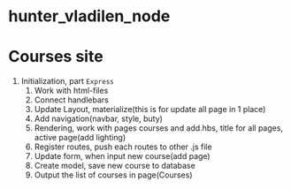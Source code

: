 # hunter_vladilen_node

# Courses site

1. Initialization, part `Express`
   1. Work with html-files
   2. Connect handlebars
   3. Update Layout, materialize(this is for update all page in 1 place)
   4. Add navigation(navbar, style, buty)
   5. Rendering, work with pages courses and add.hbs, title for all pages, active page(add lighting)
   6. Register routes, push each routes to other .js file
   7. Update form, when input new course(add page)
   8. Create model, save new course to database
   9. Output the list of courses in page(Courses)
